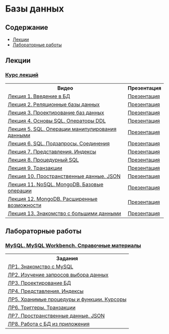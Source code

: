 # Базы данных

## Содержание
- [Лекции](#лекции)
- [Лабораторные работы](#лабораторные-работы)

## Лекции

### <a href="https://www.youtube.com/playlist?list=PLbEnDSdxHQAsJiidO1zKzmygm_lsO4lZ1">Курс лекций</a>
<table>
  <tr>
    <th>Видео</th>
    <th>Презентация</th>
  </tr>
  <tr>
    <td><a href="https://www.youtube.com/watch?v=h0QJ4X_XDUQ&list=PLbEnDSdxHQAsJiidO1zKzmygm_lsO4lZ1&index=1">Лекция 1. Введение в БД</a></td>
    <td><a href="https://github.com/itsecd/databases/blob/main/presentations/%D0%9B%D0%B5%D0%BA%D1%86%D0%B8%D1%8F%201.%20%D0%92%D0%B2%D0%B5%D0%B4%D0%B5%D0%BD%D0%B8%D0%B5%20%D0%B2%20%D0%91%D0%94.pdf">Презентация</a></td>
  </tr>
  <tr>
    <td><a href="https://www.youtube.com/watch?v=GJZRCMHcUVU&list=PLbEnDSdxHQAsJiidO1zKzmygm_lsO4lZ1&index=2">Лекция 2. Реляционные базы данных</a></td>
    <td><a href="https://github.com/itsecd/databases/blob/main/presentations/%D0%9B%D0%B5%D0%BA%D1%86%D0%B8%D1%8F%202.%20%D0%A0%D0%B5%D0%BB%D1%8F%D1%86%D0%B8%D0%BE%D0%BD%D0%BD%D1%8B%D0%B5%20%D0%B1%D0%B0%D0%B7%D1%8B%20%D0%B4%D0%B0%D0%BD%D0%BD%D1%8B%D1%85.pdf">Презентация</a></td>
  </tr>
  <tr>
    <td><a href="https://www.youtube.com/watch?v=U2pVrLxultE&list=PLbEnDSdxHQAsJiidO1zKzmygm_lsO4lZ1&index=3">Лекция 3. Проектирование баз данных</a></td>
    <td><a href="https://github.com/itsecd/databases/blob/main/presentations/%D0%9B%D0%B5%D0%BA%D1%86%D0%B8%D1%8F%203.%20%D0%9F%D1%80%D0%BE%D0%B5%D0%BA%D1%82%D0%B8%D1%80%D0%BE%D0%B2%D0%B0%D0%BD%D0%B8%D0%B5%20%D0%B1%D0%B0%D0%B7%20%D0%B4%D0%B0%D0%BD%D0%BD%D1%8B%D1%85.pdf">Презентация</a></td>
  </tr>
  <tr>
    <td><a href="https://www.youtube.com/watch?v=Nwlpo941wII&list=PLbEnDSdxHQAsJiidO1zKzmygm_lsO4lZ1&index=4">Лекция 4. Основы SQL. Операторы DDL</a></td>
    <td><a href="https://github.com/itsecd/databases/blob/main/presentations/%D0%9B%D0%B5%D0%BA%D1%86%D0%B8%D1%8F%204.%20%D0%9E%D1%81%D0%BD%D0%BE%D0%B2%D1%8B%20SQL.%20%D0%9E%D0%BF%D0%B5%D1%80%D0%B0%D1%82%D0%BE%D1%80%D1%8B%20DDL.pdf">Презентация</a></td>
  </tr>
  <tr>
    <td><a href="https://www.youtube.com/watch?v=LY01yx65SNw&list=PLbEnDSdxHQAsJiidO1zKzmygm_lsO4lZ1&index=5">Лекция 5. SQL. Операции манипулирования данными</a></td>
    <td><a href="https://github.com/itsecd/databases/blob/main/presentations/%D0%9B%D0%B5%D0%BA%D1%86%D0%B8%D1%8F%205.%20SQL.%20%D0%9E%D0%BF%D0%B5%D1%80%D0%B0%D1%86%D0%B8%D0%B8%20%D0%BC%D0%B0%D0%BD%D0%B8%D0%BF%D1%83%D0%BB%D0%B8%D1%80%D0%BE%D0%B2%D0%B0%D0%BD%D0%B8%D1%8F%20%D0%B4%D0%B0%D0%BD%D0%BD%D1%8B%D0%BC%D0%B8.pdf">Презентация</a></td>
  </tr>
  <tr>
    <td><a href="https://www.youtube.com/watch?v=INGXkVZHxBw&list=PLbEnDSdxHQAsJiidO1zKzmygm_lsO4lZ1&index=6">Лекция 6. SQL. Подзапросы. Соединения</a></td>
    <td><a href="https://github.com/itsecd/databases/blob/main/presentations/%D0%9B%D0%B5%D0%BA%D1%86%D0%B8%D1%8F%206.%20SQL.%20%D0%9F%D0%BE%D0%B4%D0%B7%D0%B0%D0%BF%D1%80%D0%BE%D1%81%D1%8B.%20%D0%A1%D0%BE%D0%B5%D0%B4%D0%B8%D0%BD%D0%B5%D0%BD%D0%B8%D1%8F.pdf">Презентация</a></td>
  </tr>
  <tr>
    <td><a href="https://www.youtube.com/watch?v=rwPkQAdKgU8&list=PLbEnDSdxHQAsJiidO1zKzmygm_lsO4lZ1&index=7">Лекция 7. Представления. Индексы</a></td>
    <td><a href="https://github.com/itsecd/databases/blob/main/presentations/%D0%9B%D0%B5%D0%BA%D1%86%D0%B8%D1%8F%207.%20%D0%9F%D1%80%D0%B5%D0%B4%D1%81%D1%82%D0%B0%D0%B2%D0%BB%D0%B5%D0%BD%D0%B8%D1%8F.%20%D0%98%D0%BD%D0%B4%D0%B5%D0%BA%D1%81%D1%8B.pdf">Презентация</a></td>
  </tr>
  <tr>
    <td><a href="https://www.youtube.com/watch?v=ns6j2j40UsE&list=PLbEnDSdxHQAsJiidO1zKzmygm_lsO4lZ1&index=8">Лекция 8. Процедурный SQL</a></td>
    <td><a href="https://github.com/itsecd/databases/blob/main/presentations/%D0%9B%D0%B5%D0%BA%D1%86%D0%B8%D1%8F%208.%20%D0%9F%D1%80%D0%BE%D1%86%D0%B5%D0%B4%D1%83%D1%80%D0%BD%D1%8B%D0%B9%20SQL.pdf">Презентация</a></td>
  </tr>
  <tr>
    <td><a href="https://www.youtube.com/watch?v=_Uv8MWR9ars&list=PLbEnDSdxHQAsJiidO1zKzmygm_lsO4lZ1&index=9">Лекция 9. Транзакции</a></td>
    <td><a href="https://github.com/itsecd/databases/blob/main/presentations/%D0%9B%D0%B5%D0%BA%D1%86%D0%B8%D1%8F%209.%20%D0%A2%D1%80%D0%B0%D0%BD%D0%B7%D0%B0%D0%BA%D1%86%D0%B8%D0%B8.pdf">Презентация</a></td>
  </tr>
  <tr>
    <td><a href="https://www.youtube.com/watch?v=pVKoXjrq-O4&list=PLbEnDSdxHQAsJiidO1zKzmygm_lsO4lZ1&index=10">Лекция 10. Пространственные данные. JSON</a></td>
    <td><a href="https://github.com/itsecd/databases/blob/main/presentations/%D0%9B%D0%B5%D0%BA%D1%86%D0%B8%D1%8F%2010.%20%D0%9F%D1%80%D0%BE%D1%81%D1%82%D1%80%D0%B0%D0%BD%D1%81%D1%82%D0%B2%D0%B5%D0%BD%D0%BD%D1%8B%D0%B5%20%D0%B4%D0%B0%D0%BD%D0%BD%D1%8B%D0%B5.%20JSON.pdf">Презентация</a></td>
  </tr>
  <tr>
    <td><a href="https://www.youtube.com/watch?v=fQ59_6_S6Zk&list=PLbEnDSdxHQAsJiidO1zKzmygm_lsO4lZ1&index=11">Лекция 11. NoSQL. MongoDB. Базовые операции</a></td>
    <td><a href="https://github.com/itsecd/databases/blob/main/presentations/%D0%9B%D0%B5%D0%BA%D1%86%D0%B8%D1%8F%2011.%20NoSQL.%20MongoDB.%20%D0%91%D0%B0%D0%B7%D0%BE%D0%B2%D1%8B%D0%B5%20%D0%BE%D0%BF%D0%B5%D1%80%D0%B0%D1%86%D0%B8%D0%B8.pdf">Презентация</a></td>
  </tr>
  <tr>
    <td><a href="https://www.youtube.com/watch?v=PS2BQTe_aSo&list=PLbEnDSdxHQAsJiidO1zKzmygm_lsO4lZ1&index=12">Лекция 12. MongoDB. Расширенные возможности</a></td>
    <td><a href="https://github.com/itsecd/databases/blob/main/presentations/%D0%9B%D0%B5%D0%BA%D1%86%D0%B8%D1%8F%2012.%20MongoDB.%20%D0%A0%D0%B0%D1%81%D1%88%D0%B8%D1%80%D0%B5%D0%BD%D0%BD%D1%8B%D0%B5%20%D0%B2%D0%BE%D0%B7%D0%BC%D0%BE%D0%B6%D0%BD%D0%BE%D1%81%D1%82%D0%B8.pdf">Презентация</a></td>
  </tr>
  <tr>
    <td><a href="https://www.youtube.com/watch?v=E3fk1a2Aws8&list=PLbEnDSdxHQAsJiidO1zKzmygm_lsO4lZ1&index=13">Лекция 13. Знакомство с большими данными</a></td>
    <td><a href="https://github.com/itsecd/databases/blob/main/presentations/%D0%9B%D0%B5%D0%BA%D1%86%D0%B8%D1%8F%2013.%20%D0%97%D0%BD%D0%B0%D0%BA%D0%BE%D0%BC%D1%81%D1%82%D0%B2%D0%BE%20%D1%81%20%D0%B1%D0%BE%D0%BB%D1%8C%D1%88%D0%B8%D0%BC%D0%B8%20%D0%B4%D0%B0%D0%BD%D0%BD%D1%8B%D0%BC%D0%B8.pdf">Презентация</a></td>
  </tr>
</table>

## Лабораторные работы

### <a href="https://github.com/itsecd/databases/blob/main/labs/MySQL.%20MySQL%20Workbench.%20%D0%A1%D0%BF%D1%80%D0%B0%D0%B2%D0%BE%D1%87%D0%BD%D1%8B%D0%B5%20%D0%BC%D0%B0%D1%82%D0%B5%D1%80%D0%B8%D0%B0%D0%BB%D1%8B.pdf">MySQL. MySQL Workbench. Справочные материалы</a>
<table>
  <tr>
    <th>Задания</th>
  </tr>
  <tr>
    <td><a href="https://github.com/itsecd/databases/blob/main/labs/%D0%9B%D0%A01.%20%D0%97%D0%BD%D0%B0%D0%BA%D0%BE%D0%BC%D1%81%D1%82%D0%B2%D0%BE%20%D1%81%20MySQL.pdf">ЛР1. Знакомство с MySQL</a></td>
  </tr>
  <tr>
    <td><a href="https://github.com/itsecd/databases/blob/main/labs/%D0%9B%D0%A02.%20%D0%98%D0%B7%D1%83%D1%87%D0%B5%D0%BD%D0%B8%D0%B5%20%D0%B7%D0%B0%D0%BF%D1%80%D0%BE%D1%81%D0%BE%D0%B2%20%D0%B2%D1%8B%D0%B1%D0%BE%D1%80%D0%B0%20%D0%B4%D0%B0%D0%BD%D0%BD%D1%8B%D1%85.pdf">ЛР2. Изучение запросов выбора данных</a></td>
  </tr>
  <tr>
    <td><a href="https://github.com/itsecd/databases/blob/main/labs/%D0%9B%D0%A03.%20%D0%9F%D1%80%D0%BE%D0%B5%D0%BA%D1%82%D0%B8%D1%80%D0%BE%D0%B2%D0%B0%D0%BD%D0%B8%D0%B5%20%D0%91%D0%94.pdf">ЛР3. Проектирование БД</a></td>
  </tr>
  <tr>
    <td><a href="https://github.com/itsecd/databases/blob/main/labs/%D0%9B%D0%A04.%20%D0%9F%D1%80%D0%B5%D0%B4%D1%81%D1%82%D0%B0%D0%B2%D0%BB%D0%B5%D0%BD%D0%B8%D1%8F.%20%D0%98%D0%BD%D0%B4%D0%B5%D0%BA%D1%81%D1%8B.pdf">ЛР4. Представления. Индексы</a></td>
  </tr>
  <tr>
    <td><a href="https://github.com/itsecd/databases/blob/main/labs/%D0%9B%D0%A05.%20%D0%A5%D1%80%D0%B0%D0%BD%D0%B8%D0%BC%D1%8B%D0%B5%20%D0%BF%D1%80%D0%BE%D1%86%D0%B5%D0%B4%D1%83%D1%80%D1%8B%20%D0%B8%20%D1%84%D1%83%D0%BD%D0%BA%D1%86%D0%B8%D0%B8.%20%D0%9A%D1%83%D1%80%D1%81%D0%BE%D1%80%D1%8B.pdf">ЛР5. Хранимые процедуры и функции. Курсоры</a></td>
  </tr>
  <tr>
    <td><a href="https://github.com/itsecd/databases/blob/main/labs/%D0%9B%D0%A06.%20%D0%A2%D1%80%D0%B8%D0%B3%D0%B3%D0%B5%D1%80%D1%8B.%20%D0%A2%D1%80%D0%B0%D0%BD%D0%B7%D0%B0%D0%BA%D1%86%D0%B8%D0%B8.pdf">ЛР6. Триггеры. Транзакции</a></td>
  </tr>
  <tr>
    <td><a href="https://github.com/itsecd/databases/blob/main/labs/%D0%9B%D0%A07.%20%D0%9F%D1%80%D0%BE%D1%81%D1%82%D1%80%D0%B0%D0%BD%D1%81%D1%82%D0%B2%D0%B5%D0%BD%D0%BD%D1%8B%D0%B5%20%D0%B4%D0%B0%D0%BD%D0%BD%D1%8B%D0%B5.%20JSON.pdf">ЛР7. Пространственные данные. JSON</a></td>
  </tr>
  <tr>
    <td><a href="https://github.com/itsecd/databases/blob/main/labs/%D0%9B%D0%A08.%20%D0%A0%D0%B0%D0%B1%D0%BE%D1%82%D0%B0%20%D1%81%20%D0%91%D0%94%20%D0%B8%D0%B7%20%D0%BF%D1%80%D0%B8%D0%BB%D0%BE%D0%B6%D0%B5%D0%BD%D0%B8%D1%8F.pdf">ЛР8. Работа с БД из приложения</a></td>
  </tr>
</table>
